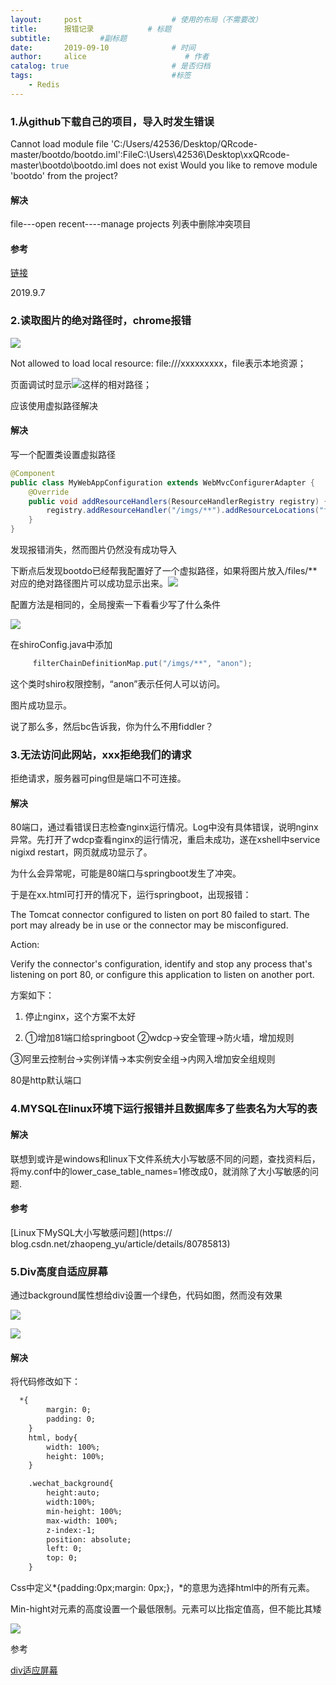 ```yaml
---
layout:     post                    # 使用的布局（不需要改）
title:      报错记录	        # 标题 
subtitle:           #副标题
date:       2019-09-10              # 时间
author:     alice                      # 作者
catalog: true                       # 是否归档
tags:                               #标签
    - Redis
---
```




### 1.从github下载自己的项目，导入时发生错误

Cannot load module file 'C:/Users/42536/Desktop/QRcode-master/bootdo/bootdo.iml':FileC:\Users\42536\Desktop\xxQRcode-master\bootdo\bootdo.iml does not exist Would you like to remove module 'bootdo' from the project?

#### 解决

file---open recent----manage projects 列表中删除冲突项目

#### 参考

[链接](https://intellij-support.jetbrains.com/hc/en-us/community/posts/115000782030-Can-t-get-rid-of-deleted-module-Error-loading-project-Cannot-load-module-would-you-like-to-remove-from-project-)



2019.9.7

### 2.读取图片的绝对路径时，chrome报错

![](.\error_img\TIM图片20190908005209.png)

Not allowed to load local resource: file:///xxxxxxxxx，file表示本地资源；

页面调试时显示![](C:\Users\ZZX\Desktop\note\error_img\TIM图片20190908005336.jpg)这样的相对路径；

应该使用虚拟路径解决

#### 解决

写一个配置类设置虚拟路径

```java
@Component
public class MyWebAppConfiguration extends WebMvcConfigurerAdapter {
    @Override
    public void addResourceHandlers(ResourceHandlerRegistry registry) {
        registry.addResourceHandler("/imgs/**").addResourceLocations("file:///c:/Users/42536/Desktop/xxQRcode-master/bootdo/src/main/resources/static/img/qrcode_img/");
    }
}
```

发现报错消失，然而图片仍然没有成功导入

 下断点后发现bootdo已经帮我配置好了一个虚拟路径，如果将图片放入/files/**对应的绝对路径图片可以成功显示出来。![](.\error_img\TIM图片20190908010548.png)

配置方法是相同的，全局搜索一下看看少写了什么条件

![](.\error_img\TIM图片20190908010842.png)

在shiroConfig.java中添加

```java
     filterChainDefinitionMap.put("/imgs/**", "anon");
```

这个类时shiro权限控制，“anon”表示任何人可以访问。

图片成功显示。



说了那么多，然后bc告诉我，你为什么不用fiddler？



### 3.无法访问此网站，xxx拒绝我们的请求

拒绝请求，服务器可ping但是端口不可连接。

#### 解决

80端口，通过看错误日志检查nginx运行情况。Log中没有具体错误，说明nginx异常。先打开了wdcp查看nginx的运行情况，重启未成功，遂在xshell中service nigixd restart，网页就成功显示了。

为什么会异常呢，可能是80端口与springboot发生了冲突。

于是在xx.html可打开的情况下，运行springboot，出现报错：

The Tomcat connector configured to listen on port 80 failed to start. The port may already be in use or the connector may be misconfigured.

Action:

Verify the connector's configuration, identify and stop any process that's listening on port 80, or configure this application to listen on another port.

方案如下：

1. 停止nginx，这个方案不太好

2. ①增加81端口给springboot ②wdcp→安全管理→防火墙，增加规则

③阿里云控制台→实例详情→本实例安全组→内网入增加安全组规则

80是http默认端口



### 4.MYSQL在linux环境下运行报错并且数据库多了些表名为大写的表

#### 解决

联想到或许是windows和linux下文件系统大小写敏感不同的问题，查找资料后，将my.conf中的lower_case_table_names=1修改成0，就消除了大小写敏感的问题.

#### 参考

[Linux下MySQL大小写敏感问题](https:// blog.csdn.net/zhaopeng_yu/article/details/80785813)



### 5.Div高度自适应屏幕

通过background属性想给div设置一个绿色，代码如图，然而没有效果

![](.\error_img\TIM图片20190910082816.png)

![](.\error_img\TIM图片20190910082836.png)

#### 解决

将代码修改如下：

```html
  *{
        margin: 0;
        padding: 0;
    }
    html, body{
        width: 100%;
        height: 100%;
    }

    .wechat_background{
        height:auto;
        width:100%;
        min-height: 100%;
        max-width: 100%;
        z-index:-1;
        position: absolute;
        left: 0;
        top: 0;
    }
```

Css中定义*{padding:0px;margin: 0px;}，*的意思为选择html中的所有元素。

Min-hight对元素的高度设置一个最低限制。元素可以比指定值高，但不能比其矮

![](C:\Users\ZZX\Desktop\note\error_img\TIM图片20190910083353.png)

参考

[div适应屏幕](https://blog.csdn.net/f120032777/article/details/83059893)